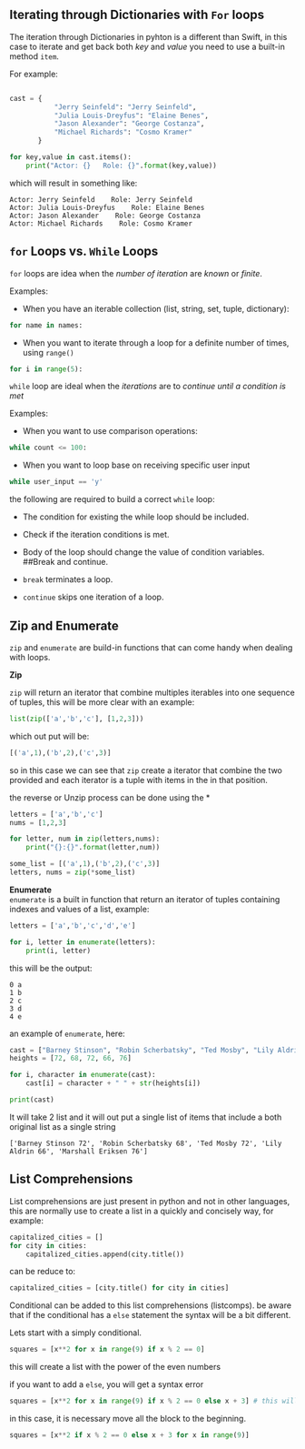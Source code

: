 ## Iterating through Dictionaries with `For` loops

The iteration through Dictionaries in pyhton is a different than Swift, in this case to iterate and get back both *key* and *value* you need to use a built-in method `item`.

For example: 

```python

cast = {
           "Jerry Seinfeld": "Jerry Seinfeld",
           "Julia Louis-Dreyfus": "Elaine Benes",
           "Jason Alexander": "George Costanza",
           "Michael Richards": "Cosmo Kramer"
       }

for key,value in cast.items():
	print("Actor: {}   Role: {}".format(key,value))

```

which will result in something like: 

```
Actor: Jerry Seinfeld    Role: Jerry Seinfeld
Actor: Julia Louis-Dreyfus    Role: Elaine Benes
Actor: Jason Alexander    Role: George Costanza
Actor: Michael Richards    Role: Cosmo Kramer
```

## `for` Loops vs. `While` Loops

`for` loops are idea when the *number of iteration* are _known_ or _finite_.  

Examples:  

* When you have an iterable collection (list, string, set, tuple, dictionary):  
```python
for name in names:
```

* When you want to iterate through a loop for a definite number of times, using `range()`
```python
for i in range(5):
```

`while` loop are ideal when the *iterations* are to _continue until a condition is met_  

Examples:

* When you want to use comparison operations:
``` python
while count <= 100:
```

* When you want to loop base on receiving specific user input
```python
while user_input == 'y'
```

the following are required to build a correct `while` loop: 

* The condition for existing the while loop should be included.  
* Check if the iteration conditions is met.  
* Body of the loop should change the value of condition variables.  
##Break and continue.  

* `break` terminates a loop.  
* `continue` skips one iteration of a loop.  

## Zip and Enumerate
`zip` and `enumerate` are build-in functions that can come handy when dealing with loops.

**Zip**

`zip` will return  an iterator that combine multiples iterables into one sequence of tuples, this will be more clear with an example:

```python
list(zip(['a','b','c'], [1,2,3]))
```

which out put will be:

```python
[('a',1),('b',2),('c',3)]
```

so in this case we can see that `zip` create a iterator that combine the two provided and each iterator is a tuple with items in the in that position.

the reverse or Unzip process can be done using the *

```python
letters = ['a','b','c']
nums = [1,2,3]

for letter, num in zip(letters,nums):
	print("{}:{}".format(letter,num))

some_list = [('a',1),('b',2),('c',3)]
letters, nums = zip(*some_list)
```

**Enumerate**  
`enumerate` is a built in function that return an iterator of tuples containing indexes and values of a list, example:

```python
letters = ['a','b','c','d','e']

for i, letter in enumerate(letters):
	print(i, letter)
```

this will be the output:

```
0 a
1 b
2 c
3 d
4 e
```

an example of `enumerate`, here:

```python
cast = ["Barney Stinson", "Robin Scherbatsky", "Ted Mosby", "Lily Aldrin", "Marshall Eriksen"]
heights = [72, 68, 72, 66, 76]

for i, character in enumerate(cast):
    cast[i] = character + " " + str(heights[i])

print(cast)
```

It will take 2 list and it will out put a single list of items that include a both original list as a single string

```
['Barney Stinson 72', 'Robin Scherbatsky 68', 'Ted Mosby 72', 'Lily Aldrin 66', 'Marshall Eriksen 76']
```

## List Comprehensions  

List comprehensions are just present in python and not in other languages, this are normally use to create a list in a quickly and concisely way, for example:

```python
capitalized_cities = []
for city in cities:
    capitalized_cities.append(city.title())
```

can be reduce to:

```python
capitalized_cities = [city.title() for city in cities]
```

Conditional can be added to this list comprehensions (listcomps).
be aware that if the conditional has a `else` statement the syntax will be a bit different.

Lets start with a simply conditional.

```python
squares = [x**2 for x in range(9) if x % 2 == 0]
```

this will create a list with the power of the even numbers 

if you want to add a `else`, you will get a syntax error 

```python
squares = [x**2 for x in range(9) if x % 2 == 0 else x + 3] # this will produce a syntax error
```

in this case, it is necessary move all the block to the beginning.

```python
squares = [x**2 if x % 2 == 0 else x + 3 for x in range(9)]
```
